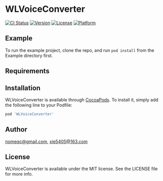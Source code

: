 # WLVoiceConverter

[![CI Status](https://img.shields.io/travis/nomeqc@gmail.com/WLVoiceConverter.svg?style=flat)](https://travis-ci.org/nomeqc@gmail.com/WLVoiceConverter)
[![Version](https://img.shields.io/cocoapods/v/WLVoiceConverter.svg?style=flat)](https://cocoapods.org/pods/WLVoiceConverter)
[![License](https://img.shields.io/cocoapods/l/WLVoiceConverter.svg?style=flat)](https://cocoapods.org/pods/WLVoiceConverter)
[![Platform](https://img.shields.io/cocoapods/p/WLVoiceConverter.svg?style=flat)](https://cocoapods.org/pods/WLVoiceConverter)

## Example

To run the example project, clone the repo, and run `pod install` from the Example directory first.

## Requirements

## Installation

WLVoiceConverter is available through [CocoaPods](https://cocoapods.org). To install
it, simply add the following line to your Podfile:

```ruby
pod 'WLVoiceConverter'
```

## Author

nomeqc@gmail.com, xie5405@163.com

## License

WLVoiceConverter is available under the MIT license. See the LICENSE file for more info.
